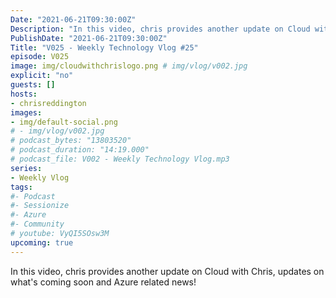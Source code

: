 ```yaml
---
Date: "2021-06-21T09:30:00Z"
Description: "In this video, chris provides another update on Cloud with Chris, updates on what's coming soon and Azure related news!"
PublishDate: "2021-06-21T09:30:00Z"
Title: "V025 - Weekly Technology Vlog #25"
episode: V025
image: img/cloudwithchrislogo.png # img/vlog/v002.jpg
explicit: "no"
guests: []
hosts:
- chrisreddington
images:
- img/default-social.png
# - img/vlog/v002.jpg
# podcast_bytes: "13803520"
# podcast_duration: "14:19.000"
# podcast_file: V002 - Weekly Technology Vlog.mp3
series:
- Weekly Vlog
tags:
#- Podcast
#- Sessionize
#- Azure
#- Community
# youtube: VyQI5SOsw3M
upcoming: true
---
```

In this video, chris provides another update on Cloud with Chris, updates on what's coming soon and Azure related news!